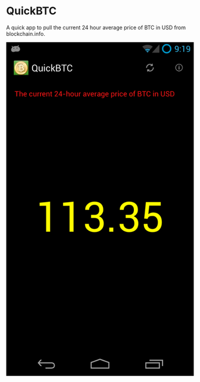 QuickBTC
========
A quick app to pull the current 24 hour average price of BTC in USD from blockchain.info.

![Alt text](screenshot.png "A screenshot of QuickBTC")

